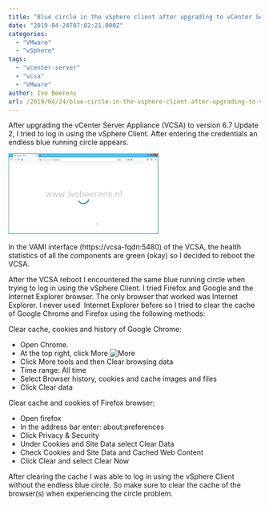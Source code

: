 ```yaml
---
title: "Blue circle in the vSphere client after upgrading to vCenter Server 6.7 Update 2"
date: "2019-04-24T07:02:21.000Z"
categories: 
  - "VMware"
  - "vSphere"
tags: 
  - "vcenter-server"
  - "vcsa"
  - "VMware"
author: Ivo Beerens
url: /2019/04/24/blue-circle-in-the-vsphere-client-after-upgrading-to-vcenter-server-6-7-update-2/
---
```


After upgrading the vCenter Server Appliance (VCSA) to version 6.7 Update 2, I tried to log in using the vSphere Client. After entering the credentials an endless blue running circle appears.

[![](images/vcsaup2-300x161.png)](images/vcsaup2.png)

In the VAMI interface (https://vcsa-fqdn:5480) of the VCSA, the health statistics of all the components are green (okay) so I decided to reboot the VCSA.

After the VCSA reboot I encountered the same blue running circle when trying to log in using the vSphere Client. I tried Firefox and Google and the Internet Explorer browser. The only browser that worked was Internet Explorer. I never used  Internet Explorer before so I tried to clear the cache of Google Chrome and Firefox using the following methods:

Clear cache, cookies and history of Google Chrome:

- Open Chrome.
- At the top right, click More ![More](https://storage.googleapis.com/support-kms-prod/ArAlBcUAe8h1l5m69uxnwElxkqwW0QdtIc3F)
- Click More tools and then Clear browsing data
- Time range: All time
- Select Browser history, cookies and cache images and files
- Click Clear data

Clear cache and cookies of Firefox browser:

- Open firefox
- In the address bar enter: about:preferences
- Click Privacy & Security
- Under Cookies and Site Data select Clear Data
- Check Cookies and Site Data and Cached Web Content
- Click Clear and select Clear Now

After clearing the cache I was able to log in using the vSphere Client without the endless blue circle. So make sure to clear the cache of the browser(s) when experiencing the circle problem.